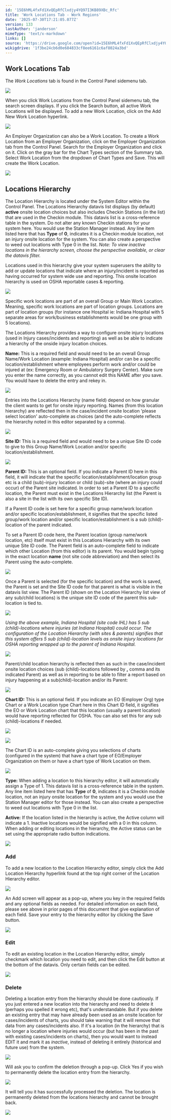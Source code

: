 ```yaml
---
id: '15E6hML4fxFd1XvQEpRfClxdjy4YQ97I3KB89XBc_Rfc'
title: 'Work Locations Tab - Work Regions'
date: '2025-07-30T17:21:05.077Z'
version: 133
lastAuthor: 'janderson'
mimeType: 'text/x-markdown'
links: []
source: 'https://drive.google.com/open?id=15E6hML4fxFd1XvQEpRfClxdjy4YQ97I3KB89XBc_Rfc'
wikigdrive: '1f3be24cb6d0e684833cf8ee6161c6af8024a3bd'
---
```

## Work Locations Tab

The *Work Locations* tab is found in the Control Panel sidemenu tab.

![](../work-locations-tab-work-regions.assets/5201b518b3003827fe99add77aed7d3a.png)

When you click Work Locations from the Control Panel sidemenu tab, the search screen displays. If you click the Search button, all active Work Locations will be displayed. To add a new Work Location, click on the Add New Work Location hyperlink.

![](../work-locations-tab-work-regions.assets/8dc15d8c28058bead8c01b8ae1f58694.png)

An Employer Organization can also be a Work Location. To create a Work Location from an Employer Organization, click on the Employer Organization tab from the Control Panel. Search for the Employer Organization and click on it. Click on the gray bar for the Chart Types section of the Summary tab. Select Work Location from the dropdown of Chart Types and Save. This will create the Work Location.

![](../work-locations-tab-work-regions.assets/55e77c84d52202e223b77d1d1d78fc33.png)

## Locations Hierarchy

The Location Hierarchy is located under the System Editor within the Control Panel. The Locations Hierarchy datavis list displays (by default) **active** onsite location choices but also includes Checkin Stations (in the list) that are used in the Checkin module.  This datavis list is a cross-reference table in the system.  Do not alter any known Checkin stations for your system here.  You would use the Station Manager instead. Any line item listed here that has **Type** of **0**, indicates it is a Checkin module location, not an injury onsite location for the system. You can also create a perspective to weed out locations with Type 0 in the list. *Note: To view inactive locations in the hierarchy screen, choose the perspective available, or clear the datavis filter.*

Locations used in this hierarchy give your system superusers the ability to add or update locations that indicate where an injury/incident is reported as having occurred for system wide use and reporting.  This onsite location hierarchy is used on OSHA reportable cases & reporting.

![](../work-locations-tab-work-regions.assets/67d84728acd2edbfcebf73c383b46c3b.png)

Specific work locations are part of an overall Group or Main Work Location.  Meaning, specific work locations are part of location groups.  Locations are part of location groups (for instance one Hospital ie: Indiana Hospital with 5 separate areas for work/business establishments would be one group with 5 locations).

The Locations Hierarchy provides a way to configure onsite injury locations (used in Injury cases/incidents and reporting) as well as be able to indicate a hierarchy of the onside injury location choices.

**Name:** This is a required field and would need to be an overall Group Name/Work Location (example: Indiana Hospital) and/or can be a specific location/establishment where employees perform work and/or could be injured at (ex: Emergency Room or Ambulatory Surgery Center).  Make sure you enter the name correctly, as you cannot edit this NAME after you save. You would have to delete the entry and rekey in.

![](../work-locations-tab-work-regions.assets/38737458e74ddba02631fe60613cc6af.png)

Entries into the Locations Hierarchy (name field) depend on how granular the client wants to get for onsite injury reporting.   Names (from this location hierarchy) are reflected then in the case/incident onsite location ‘please select location' auto-complete as choices (and the auto-complete reflects the hierarchy noted in this editor separated by a comma).

![](../work-locations-tab-work-regions.assets/eb72edf43434d5505a07d6b9e34f92a4.png)

**Site ID:** This is a required field and would need to be a unique Site ID code to give to this Group Name/Work Location and/or specific location/establishment.

![](../work-locations-tab-work-regions.assets/6639957a65b3d5ce90022ce2eaf2becb.png)

**Parent ID:** This is an optional field.  If you indicate a Parent ID here in this field, it will indicate that the specific location/establishment/location group etc is a child (sub)-injury location or child (sub)-site (where an injury could occur) of the Parent site indicated.  In order to set a Parent ID to a specific location, the Parent must exist in the Locations Hierarchy list (the Parent is also a site in the list with its own specific Site ID).

If a Parent ID code is set here for a specific group name/work location and/or specific location/establishment, it signifies that the specific listed group/work location and/or specific location/establishment is a sub (child)-location of the parent indicated.

To set a Parent ID code here, the Parent location (group name/work location, etc) itself must exist in this Locations Hierarchy with its own unique Site ID code.  The Parent field is an auto-complete field to indicate which other Location (from this editor) is its parent.  You would begin typing in the exact location **name** (not site code abbreviation) and then select its Parent using the auto-complete.

![](../work-locations-tab-work-regions.assets/f8ec282dcc7375441802ff67d6f1ce79.png)

Once a Parent is selected (for the specific location) and the work is saved, the Parent is set and the Site ID code for that parent is what is visible in the datavis list view.  The Parent ID (shown on the Location Hierarchy list view of any sub/child locations) is the unique site ID code of the parent this sub-location is tied to.

![](../work-locations-tab-work-regions.assets/dba7a1fd1dae7a1bbad59f2c9b704188.png)

*Using the above example, Indiana Hospital (site code IHL) has 5 sub (child)-locations where injuries (at Indiana Hospital) could occur.  The configuration of the Location Hierarchy (with sites & parents) signifies that this system offers 5 sub (child)-location levels as onsite injury locations for OSHA reporting wrapped up to the parent of Indiana Hospital.*

![](../work-locations-tab-work-regions.assets/1a109985385152c06315a617d1dca666.png)

Parent/child location hierarchy is reflected then as such in the case/incident onsite location choices (sub (child)-locations followed by **,** comma and its indicated Parent) as well as in reporting to be able to filter a report based on injury happening at a sub(child)-location and/or its Parent:

![](../work-locations-tab-work-regions.assets/eb72edf43434d5505a07d6b9e34f92a4.png)

**Chart ID:** This is an optional field.  If you indicate an EO (Employer Org) type Chart or a Work Location type Chart here in this Chart ID field, it signifies the EO or Work Location chart that this location (usually a parent location) would have reporting reflected for OSHA.   You can also set this for any sub (child)-locations if needed.

![](../work-locations-tab-work-regions.assets/1caf7826925926958a8b5ba42256e754.png)

![](../work-locations-tab-work-regions.assets/ff7104618ab0c1f03643c4d0d1c9df5c.png)

The Chart ID is an auto-complete giving you selections of charts (configured in the system) that have a chart type of EO/Employer Organization on them or have a chart type of Work Location on them.

![](../work-locations-tab-work-regions.assets/77c84849b54948fe7a0b96576bdbb1fc.png)

**Type:** When adding a location to this hierarchy editor, it will automatically assign a Type of 1.  This datavis list is a cross-reference table in the system. Any line item listed here that has **Type** of **0**, indicates it is a Checkin module location, not an injury onsite location for the system and you would use the Station Manager editor for those instead. You can also create a perspective to weed out locations with Type 0 in the list.

**Active:** If the location listed in the hierarchy is active, the Active column will indicate a 1.  Inactive locations would be signified with a 0 in this column. When adding or editing locations in the hierarchy, the Active status can be set using the appropriate radio button indications.

![](../work-locations-tab-work-regions.assets/a3d99b57f236972bc8e3f0990f6f0e9e.png)

### Add

To add a new location to the Location Hierarchy editor, simply click the Add Location Hierarchy hyperlink found at the top right corner of the Location Hierarchy editor.

![](../work-locations-tab-work-regions.assets/685aaaaac6ba298e2b9add4c8128b878.png)

An Add screen will appear as a pop-up, where you key in the required fields and any optional fields as needed.  For detailed information on each field, please see above in prior pages of this document that give explanation of each field.  Save your entry to the hierarchy editor by clicking the Save button.

![](../work-locations-tab-work-regions.assets/60b86e37ce3bf3e83c1b84483b241be3.png)

### Edit

To edit an existing location in the Location Hierarchy editor, simply checkmark which location you need to edit, and then click the Edit button at the bottom of the datavis.  Only certain fields can be edited.

![](../work-locations-tab-work-regions.assets/ab414491da88431fdcb34538d65f0362.png)

### Delete

Deleting a location entry from the hierarchy should be done cautiously.  If you just entered a new location into the hierarchy and need to delete it (perhaps you spelled it wrong etc), that's understandable.  But if you delete an existing entry that may have already been used as an onsite location for cases/incidents of charts, you should take warning that it will remove that data from any cases/incidents also.  If it's a location (in the hierarchy) that is no longer a location where injuries would occur (but has been in the past with existing cases/incidents on charts), then you would want to instead EDIT it and mark it as *inactive*, instead of deleting it entirely (historical and future use) from the system.

![](../work-locations-tab-work-regions.assets/72c8e6a8bc4b72584e2dfe1d6091b058.png)

Will ask you to confirm the deletion through a pop-up.  Click Yes if you wish to permanently delete the location entry from the hierarchy.

![](../work-locations-tab-work-regions.assets/7cc09a030edea7b2a81765717e258c59.png)

It will tell you it has successfully processed the deletion. The location is permanently deleted from the locations hierarchy and cannot be brought back.

![](../work-locations-tab-work-regions.assets/c1be4f5f4c44064895180f91e7678f45.png)
